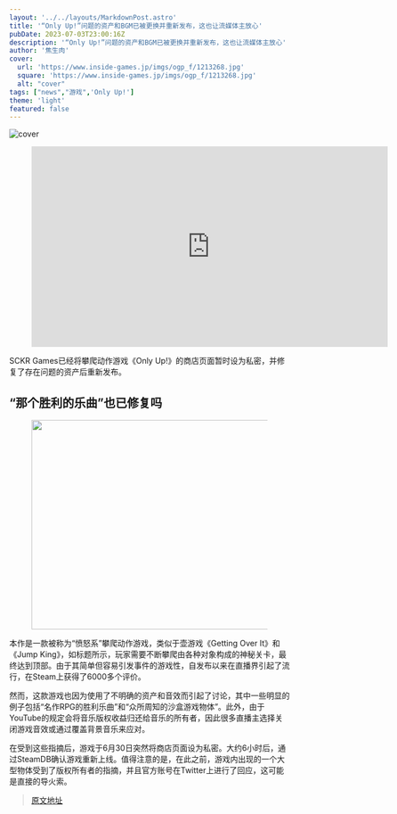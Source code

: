 ```yaml
---
layout: '../../layouts/MarkdownPost.astro'
title: '“Only Up!”问题的资产和BGM已被更换并重新发布，这也让流媒体主放心'
pubDate: 2023-07-03T23:00:16Z
description: '“Only Up!”问题的资产和BGM已被更换并重新发布，这也让流媒体主放心'
author: '焦生肉'
cover:
  url: 'https://www.inside-games.jp/imgs/ogp_f/1213268.jpg'
  square: 'https://www.inside-games.jp/imgs/ogp_f/1213268.jpg'
  alt: "cover"
tags: ["news","游戏",'Only Up!']
theme: 'light'
featured: false
---
```


![cover](https://www.inside-games.jp/imgs/ogp_f/1213268.jpg)

<figure class="ctms-editor-youtube"><iframe src="https://www.youtube.com/embed/EVHF-vSK3wY?rel=0" width="640" height="360" max-width="100%" frameborder="0" allow="accelerometer; autoplay; encrypted-media; gyroscope; picture-in-picture" allowfullscreen=""></iframe></figure>

SCKR Games已经将攀爬动作游戏《Only Up!》的商店页面暂时设为私密，并修复了存在问题的资产后重新发布。

<h2>“那个胜利的乐曲”也已修复吗</h2>

<figure class="ctms-editor-image"><img src="https://www.inside-games.jp/imgs/zoom/1213272.jpg" class="inline-article-image" width="670" height="376"></figure>

本作是一款被称为“愤怒系”攀爬动作游戏，类似于壶游戏《Getting Over It》和《Jump King》，如标题所示，玩家需要不断攀爬由各种对象构成的神秘关卡，最终达到顶部。由于其简单但容易引发事件的游戏性，自发布以来在直播界引起了流行，在Steam上获得了6000多个评价。

然而，这款游戏也因为使用了不明确的资产和音效而引起了讨论，其中一些明显的例子包括“名作RPG的胜利乐曲”和“众所周知的沙盒游戏物体”。此外，由于YouTube的规定会将音乐版权收益归还给音乐的所有者，因此很多直播主选择关闭游戏音效或通过覆盖背景音乐来应对。

在受到这些指摘后，游戏于6月30日突然将商店页面设为私密。大约6小时后，通过SteamDB确认游戏重新上线。值得注意的是，在此之前，游戏内出现的一个大型物体受到了版权所有者的指摘，并且官方账号在Twitter上进行了回应，这可能是直接的导火索。

>[原文地址](https://www.inside-games.jp/article/2023/07/04/146974.html)  